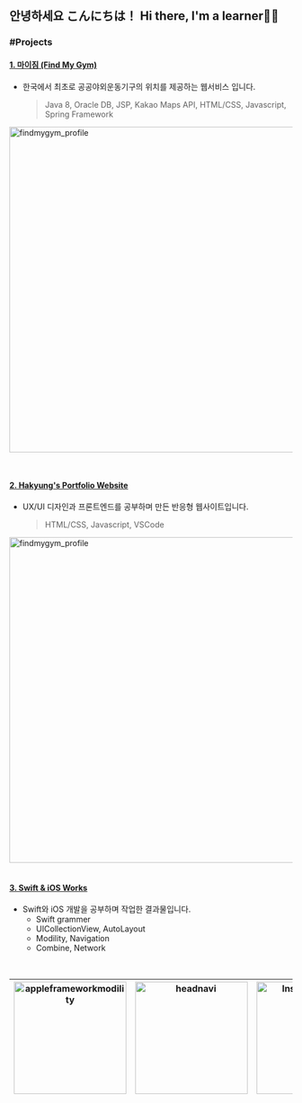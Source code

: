 ## 안녕하세요 こんにちは！ Hi there, I'm a learner👋🤓

### #Projects

#### [1. 마이짐 (Find My Gym)](https://github.com/hortenssiaa/findmygym)
- 한국에서 최초로 공공야외운동기구의 위치를 제공하는 웹서비스 입니다. <br>
  > Java 8, Oracle DB, JSP, Kakao Maps API, HTML/CSS, Javascript, Spring Framework

<img width="580" alt="findmygym_profile" src="https://user-images.githubusercontent.com/16066576/203699270-d8ab9f34-c69f-4c00-ac88-9aecf679a098.png"> <br>

<br>


#### [2. Hakyung's Portfolio Website](https://hortenssiaa.github.io/Portfolio/)
- UX/UI 디자인과 프론트엔드를 공부하며 만든 반응형 웹사이트입니다. <br>
  > HTML/CSS, Javascript, VSCode

<img width="580" alt="findmygym_profile" src="https://user-images.githubusercontent.com/16066576/203701256-c64b4de0-9fc4-4eac-8fa8-f5d666e138c5.png"> <br><br>



#### [3. Swift & iOS Works](https://github.com/hortenssiaa/playInThePlayground)
- Swift와 iOS 개발을 공부하며 작업한 결과물입니다. <br>
  - Swift grammer
  - UICollectionView, AutoLayout
  - Modility, Navigation
  - Combine, Network


<br>

| <img width="200" alt="appleframeworkmodility" src="https://user-images.githubusercontent.com/16066576/195789537-1a67b935-aeb2-4c9d-ba2c-58b37883b780.gif"> | <img width="200" alt="headnavi" src="https://user-images.githubusercontent.com/16066576/196177776-c619ddd8-2b0e-4bb1-b0e2-21293fd430c6.gif">  | <img width="200" alt="InstaSearchApp" src="https://user-images.githubusercontent.com/16066576/194843405-522c6729-4055-410b-ad73-b4965b2cf0d1.gif">  | <img width="200" alt="githubnetwork" src="https://user-images.githubusercontent.com/16066576/198974260-4de10e72-ca77-4ef1-b212-a588c1c11696.gif"> |
|------|------|------|------|


<br><br>










<!--

**hortenssiaa/hortenssiaa** is a ✨ _special_ ✨ repository because its `README.md` (this file) appears on your GitHub profile.

Here are some ideas to get you started:

- 🔭 I’m currently working on 'Bid & Auction Manager' Web service!
- 👩🏻‍💻 I'm going to work in Japan as a Engineer!
- 🌱 I’m currently learning Data analysis with R languge working at R Studio!
- 👯 I’m looking to collaborate on ...
- 🤔 I’m looking for help with ...
- 💬 Ask me about anything! Let's talk :) 
- 📫 How to reach me: ...
- 😄 Pronouns: ...
- ⚡ Fun fact: ...

- 🌎 I'm going be a World Class iOS Developer!
- 🔭 I’m currently working on 'Bid & Auction Manager' Web service!
- 🌱 I’m currently learning Data analysis with R languge working at R Studio!
- 💬 Ask me about anything! Let's talk :) 
- 🌺 'hortenssiaa' is the name of one of my favorite flowers, and it's French!
- ⚡ Fun fact: I can eat 7 bowls of Wakame(seaweed) soup at once ;)-->
